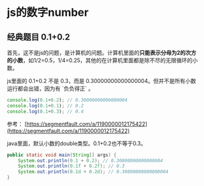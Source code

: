 # js的数字number

## 经典题目 0.1+0.2

首先，这不是js的问题，是计算机的问题。计算机里面的**只能表示分母为2的次方的小数**，如1/2=0.5，1/4=0.25，其他的在计算机里面都是除不尽的无限循环的小数。

js里面的 0.1+0.2 不是 0.3，而是  0.30000000000000004。但并不是所有小数运行都会出错，因为有 \`负负得正\` 。

```js
console.log(0.1+0.2); // 0.30000000000000004
console.log(0.1+0.1); // 0.2
console.log(0.1+0.3); // 0.4
```

参考： [https://segmentfault.com/a/1190000012175422](https://segmentfault.com/a/1190000012175422)

java里面，默认小数的double类型。0.1+0.2也不等于0.3。

```java
public static void main(String[] args) {
    System.out.println(0.1 + 0.2); // 0.30000000000000004
    System.out.println(0.1f + 0.2f); // 0.3
    System.out.println(0.1d + 0.2d); // 0.30000000000000004
}
```



